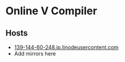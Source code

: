 # Online V Compiler

## Hosts

- [139-144-60-248.ip.linodeusercontent.com](139-144-60-248.ip.linodeusercontent.com)
- Add mirrors here
